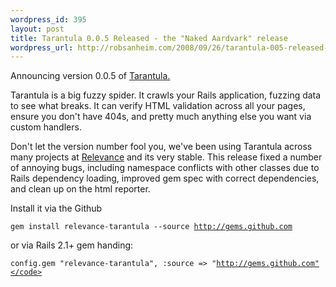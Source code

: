 ```yaml
--- 
wordpress_id: 395
layout: post
title: Tarantula 0.0.5 Released - the "Naked Aardvark" release
wordpress_url: http://robsanheim.com/2008/09/26/tarantula-005-released-the-naked-aardvark-release/
---
```

Announcing version 0.0.5 of <a href="https://github.com/relevance/tarantula/tree/master">Tarantula.</a>  

Tarantula is a big fuzzy spider. It crawls your Rails application, fuzzing data to see what breaks.  It can verify HTML validation across all your pages, ensure you don't have 404s, and pretty much anything else you want via custom handlers.

Don't let the version number fool you, we've been using Tarantula across many projects at <a href="http://thinkrelevance.com">Relevance</a> and its very stable.  This release fixed a number of annoying bugs, including namespace conflicts with other classes due to Rails dependency loading, improved gem spec with correct dependencies, and clean up on the html reporter.

Install it via the Github

<code>gem install relevance-tarantula --source http://gems.github.com</code>

or via Rails 2.1+ gem handing:

<code>config.gem "relevance-tarantula", :source => "http://gems.github.com"</code>
